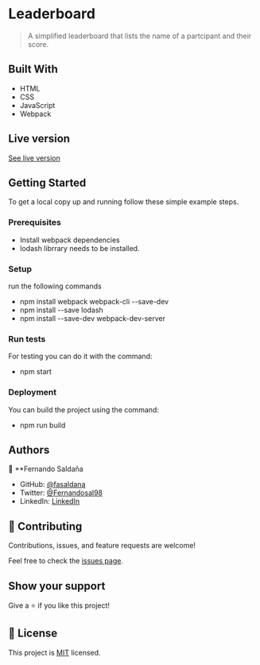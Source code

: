 # Leaderboard

> A simplified leaderboard that lists the name of a partcipant and their score.

## Built With

- HTML
- CSS
- JavaScript
- Webpack

## Live version

[See live version](https://fasaldana.github.io/todo_list/)

## Getting Started

To get a local copy up and running follow these simple example steps.

### Prerequisites

- Install webpack dependencies
- lodash librrary needs to be installed.

### Setup

run the following commands

- npm install webpack webpack-cli --save-dev
- npm install --save lodash
- npm install --save-dev webpack-dev-server

### Run tests

For testing you can do it with the command:

- npm start

### Deployment

You can build the project using the command:

- npm run build

## Authors

👤 \*\*Fernando Saldaña

- GitHub: [@fasaldana](https://github.com/fasaldana)
- Twitter: [@Fernandosal98](https://twitter.com/Fernandosal98)
- LinkedIn: [LinkedIn](https://www.linkedin.com/in/fernando-saldana-8bbb89228/)

## 🤝 Contributing

Contributions, issues, and feature requests are welcome!

Feel free to check the [issues page](../../issues/).

## Show your support

Give a ⭐️ if you like this project!

## 📝 License

This project is [MIT](./MIT.md) licensed.
